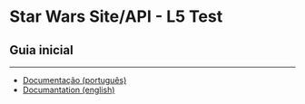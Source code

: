 # Star Wars Site/API - L5 Test

## Guia inicial
___

- [Documentação (português)](documantation/portuguese) <br>
- [Documantation (english)](documantation/english)

